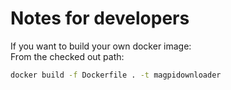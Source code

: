 # Notes for developers

If you want to build your own docker image:  
From the checked out path:
```bash
docker build -f Dockerfile . -t magpidownloader
```

